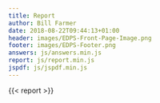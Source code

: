 ```yaml
---
title: Report
author: Bill Farmer
date: 2018-08-22T09:44:13+01:00
header: images/EDPS-Front-Page-Image.png
footer: images/EDPS-Footer.png
answers: js/answers.min.js
report: js/report.min.js
jspdf: js/jspdf.min.js
---
```


{{< report >}}
